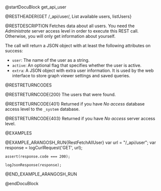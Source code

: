 @startDocuBlock get_api_user

@RESTHEADER{GET /_api/user/, List available users, listUsers}

@RESTDESCRIPTION
Fetches data about all users. You need the *Administrate* server access level
in order to execute this REST call.  Otherwise, you will only get information
about yourself.

The call will return a JSON object with at least the following
attributes on success:

- `user`: The name of the user as a string.
- `active`: An optional flag that specifies whether the user is active.
- `extra`: A JSON object with extra user information. It is used by the web
  interface to store graph viewer settings and saved queries.

@RESTRETURNCODES

@RESTRETURNCODE{200}
The users that were found.

@RESTRETURNCODE{401}
Returned if you have *No access* database access level to the `_system`
database.

@RESTRETURNCODE{403}
Returned if you have *No access* server access level.

@EXAMPLES

@EXAMPLE_ARANGOSH_RUN{RestFetchAllUser}
    var url = "/_api/user";
    var response = logCurlRequest('GET', url);

    assert(response.code === 200);

    logJsonResponse(response);
@END_EXAMPLE_ARANGOSH_RUN

@endDocuBlock
